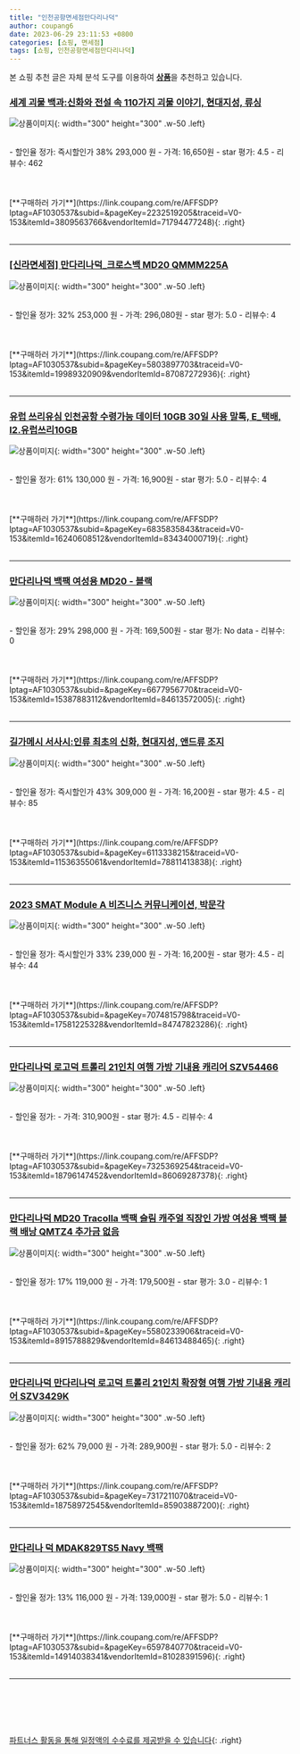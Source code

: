 ```yaml
---
title: "인천공항면세점만다리나덕"
author: coupang6
date: 2023-06-29 23:11:53 +0800
categories: [쇼핑, 면세점]
tags: [쇼핑, 인천공항면세점만다리나덕]
---
```


본 쇼핑 추천 글은 자체 분석 도구를 이용하여 [**상품**](https://link.coupang.com/a/bao1ui)을 추천하고 있습니다.

### [세계 괴물 백과:신화와 전설 속 110가지 괴물 이야기, 현대지성, 류싱](https://link.coupang.com/re/AFFSDP?lptag=AF1030537&subid=&pageKey=2232519205&traceid=V0-153&itemId=3809563766&vendorItemId=71794477248)

![상품이미지](https://thumbnail7.coupangcdn.com/thumbnails/remote/230x230ex/image/vendor_inventory/d73d/c0a5c54f209cccb9d3d55ee5577cea2b7ad857b1e7f3a2da82c9c181aef2.jpg){: width="300" height="300" .w-50 .left}


<br>
- 할인율 정가: 즉시할인가 38%  293,000   원
- 가격: 16,650원
- star 평가: 4.5
- 리뷰수: 462
<br>
<br>
<br>
<br>
[**구매하러 가기**](https://link.coupang.com/re/AFFSDP?lptag=AF1030537&subid=&pageKey=2232519205&traceid=V0-153&itemId=3809563766&vendorItemId=71794477248){: .right}
<br>
<br>

---

### [[신라면세점] 만다리나덕_크로스백 MD20 QMMM225A](https://link.coupang.com/re/AFFSDP?lptag=AF1030537&subid=&pageKey=5803897703&traceid=V0-153&itemId=19989320909&vendorItemId=87087272936)

![상품이미지](https://thumbnail9.coupangcdn.com/thumbnails/remote/230x230ex/image/vendor_inventory/06d5/07d7c9692035f65132db1065f47527b895bc76b8e0396c6355785867ed72.png){: width="300" height="300" .w-50 .left}


<br>
- 할인율 정가: 32%  253,000   원
- 가격: 296,080원
- star 평가: 5.0
- 리뷰수: 4
<br>
<br>
<br>
<br>
[**구매하러 가기**](https://link.coupang.com/re/AFFSDP?lptag=AF1030537&subid=&pageKey=5803897703&traceid=V0-153&itemId=19989320909&vendorItemId=87087272936){: .right}
<br>
<br>

---

### [유럽 쓰리유심 인천공항 수령가능 데이터 10GB 30일 사용 말톡, E_택배, I2.유럽쓰리10GB](https://link.coupang.com/re/AFFSDP?lptag=AF1030537&subid=&pageKey=6835835843&traceid=V0-153&itemId=16240608512&vendorItemId=83434000719)

![상품이미지](https://thumbnail7.coupangcdn.com/thumbnails/remote/230x230ex/image/vendor_inventory/2423/6f888ac7e47ab6ac2cddd9d694df616b35428fbd5dbb08f96f60b7b65ea3.jpg){: width="300" height="300" .w-50 .left}


<br>
- 할인율 정가: 61%  130,000   원
- 가격: 16,900원
- star 평가: 5.0
- 리뷰수: 4
<br>
<br>
<br>
<br>
[**구매하러 가기**](https://link.coupang.com/re/AFFSDP?lptag=AF1030537&subid=&pageKey=6835835843&traceid=V0-153&itemId=16240608512&vendorItemId=83434000719){: .right}
<br>
<br>

---

### [만다리나덕 백팩 여성용 MD20 - 블랙](https://link.coupang.com/re/AFFSDP?lptag=AF1030537&subid=&pageKey=6677956770&traceid=V0-153&itemId=15387883112&vendorItemId=84613572005)

![상품이미지](https://thumbnail6.coupangcdn.com/thumbnails/remote/230x230ex/image/vendor_inventory/d562/5afe51128b1d8906b5c3fd34cef315993aa3330ba8c3fb9341841a46c9bb.jpg){: width="300" height="300" .w-50 .left}


<br>
- 할인율 정가: 29%  298,000   원
- 가격: 169,500원
- star 평가: No data
- 리뷰수: 0
<br>
<br>
<br>
<br>
[**구매하러 가기**](https://link.coupang.com/re/AFFSDP?lptag=AF1030537&subid=&pageKey=6677956770&traceid=V0-153&itemId=15387883112&vendorItemId=84613572005){: .right}
<br>
<br>

---

### [길가메시 서사시:인류 최초의 신화, 현대지성, 앤드류 조지](https://link.coupang.com/re/AFFSDP?lptag=AF1030537&subid=&pageKey=6113338215&traceid=V0-153&itemId=11536355061&vendorItemId=78811413838)

![상품이미지](https://thumbnail7.coupangcdn.com/thumbnails/remote/230x230ex/image/retail/images/2021/10/08/13/8/8a9e17a4-5b83-4059-b9a0-53091fdd3277.jpg){: width="300" height="300" .w-50 .left}


<br>
- 할인율 정가: 즉시할인가 43%  309,000   원
- 가격: 16,200원
- star 평가: 4.5
- 리뷰수: 85
<br>
<br>
<br>
<br>
[**구매하러 가기**](https://link.coupang.com/re/AFFSDP?lptag=AF1030537&subid=&pageKey=6113338215&traceid=V0-153&itemId=11536355061&vendorItemId=78811413838){: .right}
<br>
<br>

---

### [2023 SMAT Module A 비즈니스 커뮤니케이션, 박문각](https://link.coupang.com/re/AFFSDP?lptag=AF1030537&subid=&pageKey=7074815798&traceid=V0-153&itemId=17581225328&vendorItemId=84747823286)

![상품이미지](https://thumbnail8.coupangcdn.com/thumbnails/remote/230x230ex/image/vendor_inventory/3abc/e0f20fd549cf9e2e7de1a213931b9db6cc8f34d7d8f4299c6deba9ffa5c2.png){: width="300" height="300" .w-50 .left}


<br>
- 할인율 정가: 즉시할인가 33%  239,000   원
- 가격: 16,200원
- star 평가: 4.5
- 리뷰수: 44
<br>
<br>
<br>
<br>
[**구매하러 가기**](https://link.coupang.com/re/AFFSDP?lptag=AF1030537&subid=&pageKey=7074815798&traceid=V0-153&itemId=17581225328&vendorItemId=84747823286){: .right}
<br>
<br>

---

### [만다리나덕 로고덕 트롤리 21인치 여행 가방 기내용 캐리어 SZV54466](https://link.coupang.com/re/AFFSDP?lptag=AF1030537&subid=&pageKey=7325369254&traceid=V0-153&itemId=18796147452&vendorItemId=86069287378)

![상품이미지](https://thumbnail9.coupangcdn.com/thumbnails/remote/230x230ex/image/vendor_inventory/904c/447146e5df7100c58c21e2ab3477b968b40e0976d294af7fca7731c6bc64.jpg){: width="300" height="300" .w-50 .left}


<br>
- 할인율 정가: 
- 가격: 310,900원
- star 평가: 4.5
- 리뷰수: 4
<br>
<br>
<br>
<br>
[**구매하러 가기**](https://link.coupang.com/re/AFFSDP?lptag=AF1030537&subid=&pageKey=7325369254&traceid=V0-153&itemId=18796147452&vendorItemId=86069287378){: .right}
<br>
<br>

---

### [만다리나덕 MD20 Tracolla 백팩 슬림 캐주얼 직장인 가방 여성용 백팩 블랙 배낭 QMTZ4 추가금 없음](https://link.coupang.com/re/AFFSDP?lptag=AF1030537&subid=&pageKey=5580233906&traceid=V0-153&itemId=8915788829&vendorItemId=84613488465)

![상품이미지](https://thumbnail9.coupangcdn.com/thumbnails/remote/230x230ex/image/vendor_inventory/340b/bc65ed02c572b6bc13c19ffd5e9a74ff1a90c31a39764c4df246e4acf3cf.jpg){: width="300" height="300" .w-50 .left}


<br>
- 할인율 정가: 17%  119,000   원
- 가격: 179,500원
- star 평가: 3.0
- 리뷰수: 1
<br>
<br>
<br>
<br>
[**구매하러 가기**](https://link.coupang.com/re/AFFSDP?lptag=AF1030537&subid=&pageKey=5580233906&traceid=V0-153&itemId=8915788829&vendorItemId=84613488465){: .right}
<br>
<br>

---

### [만다리나덕 만다리나덕 로고덕 트롤리 21인치 확장형 여행 가방 기내용 캐리어 SZV3429K](https://link.coupang.com/re/AFFSDP?lptag=AF1030537&subid=&pageKey=7317211070&traceid=V0-153&itemId=18758972545&vendorItemId=85903887200)

![상품이미지](https://thumbnail7.coupangcdn.com/thumbnails/remote/230x230ex/image/vendor_inventory/1342/4cec323d3161d4a99723c42db63103e1f41149c53ed06f7f669b47995f57.jpg){: width="300" height="300" .w-50 .left}


<br>
- 할인율 정가: 62%  79,000   원
- 가격: 289,900원
- star 평가: 5.0
- 리뷰수: 2
<br>
<br>
<br>
<br>
[**구매하러 가기**](https://link.coupang.com/re/AFFSDP?lptag=AF1030537&subid=&pageKey=7317211070&traceid=V0-153&itemId=18758972545&vendorItemId=85903887200){: .right}
<br>
<br>

---

### [만다리나 덕 MDAK829TS5 Navy 백팩](https://link.coupang.com/re/AFFSDP?lptag=AF1030537&subid=&pageKey=6597840770&traceid=V0-153&itemId=14914038341&vendorItemId=81028391596)

![상품이미지](https://thumbnail7.coupangcdn.com/thumbnails/remote/230x230ex/image/vendor_inventory/eacc/3da84e0f2f510ab3257f2ef5e138e016015527e022f6eab5cc86d1fce465.jpg){: width="300" height="300" .w-50 .left}


<br>
- 할인율 정가: 13%  116,000   원
- 가격: 139,000원
- star 평가: 5.0
- 리뷰수: 1
<br>
<br>
<br>
<br>
[**구매하러 가기**](https://link.coupang.com/re/AFFSDP?lptag=AF1030537&subid=&pageKey=6597840770&traceid=V0-153&itemId=14914038341&vendorItemId=81028391596){: .right}
<br>
<br>

---
<br><br><br><br><br> [파트너스 활동을 통해 일정액의 수수료를 제공받을 수 있습니다](https://link.coupang.com/a/bao1ui){: .right}